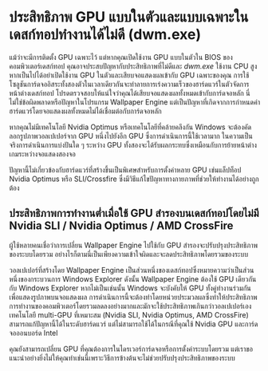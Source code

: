 # ประสิทธิภาพ GPU แบบในตัวและแบบเฉพาะในเดสก์ทอปทำงานได้ไม่ดี (dwm.exe)

แม้ว่าจะมีการติดตั้ง GPU เฉพาะไว้ แต่หากคุณเปิดใช้งาน GPU แบบในตัวใน BIOS ของคอมพิวเตอร์เดสก์ทอป คุณอาจประสบปัญหากับประสิทธิภาพที่ไม่ดีและ *dwm.exe* ใช้งาน CPU สูง หากเป็นไปได้อย่าเปิดใช้งาน GPU ในตัวและเสียบจอแสดงผลเข้ากับ GPU เฉพาะของคุณ การใช้โซลูชันการ์ดจออิสระทั้งสองตัวในเวลาเดียวกันจะทำลายการเร่งความเร็วของฮาร์ดแวร์ในตัวจัดการหน้าต่างเดสก์ทอป โปรดตรวจสอบให้แน่ใจว่าคุณได้เสียบจอแสดงผลทั้งหมดเข้ากับการ์ดจอหลัก นี่ไม่ใช่ข้อผิดพลาดหรือปัญหาในโปรแกรม Wallpaper Engine แต่เป็นปัญหาที่เกิดจากการกำหนดค่าฮาร์ดแวร์โดยจอแสดงผลทั้งหมดไม่ได้เชื่อมต่อกับการ์ดจอหลัก

หากคุณไม่มีเทคโนโลยี Nvidia Optimus หรือเทคโนโลยีที่คล้ายคลึงกัน Windows จะต้องคัดลอกรูปภาพวอลเปเปอร์จาก GPU หนึ่งไปยังอีก GPU ซึ่งการดำเนินการนี้ใช้เวลามาก ในความเป็นจริงการดำเนินการแบ่งปันใด ๆ ระหว่าง GPU ทั้งสองจะได้รับผลกระทบซึ่งเหมือนกับการย้ายหน้าต่างเกมระหว่างจอแสดงสองจอ

ปัญหานี้ไม่เกี่ยวข้องกับฮาร์ดแวร์ที่สร้างขึ้นเป็นพิเศษสำหรับการตั้งค่าหลาย GPU เช่นแล็ปท็อป Nvidia Optimus หรือ SLI/Crossfire ซึ่งมีวิธีแก้ไขปัญหาทางกายภาพที่ช่วยให้ทำงานได้อย่างถูกต้อง

## ประสิทธิภาพการทำงานต่ำเมื่อใช้ GPU สำรองบนเดสก์ทอปโดยไม่มี Nvidia SLI / Nvidia Optimus / AMD CrossFire

ผู้ใช้หลายคนเชื่อว่าการเปลี่ยน Wallpaper Engine ไปใช้กับ GPU สำรองจะปรับปรุงประสิทธิภาพของระบบโดยรวม อย่างไรก็ตามนี่เป็นเพียงความเข้าใจผิดและจะลดประสิทธิภาพโดยรวมของระบบ

วอลเปเปอร์ที่สร้างโดย Wallpaper Engine เป็นส่วนหนึ่งของเดสก์ทอปซึ่งหมายความว่าเป็นส่วนหนึ่งของกระบวนการ Windows Explorer ดังนั้น Wallpaper Engine ต้องใช้ GPU เดียวกันกับ Windows Explorer หากไม่เป็นเช่นนั้น Windows จะบังคับให้ GPU ทั้งคู่ทำงานร่วมกันเพื่อแสดงรูปภาพบนจอแสดงผล การดำเนินการนี้จะต้องทำโดยหน่วยประมวลผลซึ่งทำให้ประสิทธิภาพการทำงานของคอมพิวเตอร์โดยรวมลดลงอย่างมากและมักจะใช้ประสิทธิภาพเกินกว่าวอลเปเปอร์เอง เทคโนโลยี multi-GPU ที่เหมาะสม (Nvidia SLI, Nvidia Optimus, AMD CrossFire) สามารถแก้ปัญหานี้ได้ในระดับฮาร์ดแวร์ แต่ไม่สามารถใช้ได้ในกรณีที่คุณใช้ Nvidia GPU และการ์ดจอออนบอร์ด Intel

คุณยังสามารถเปลี่ยน GPU ที่คุณต้องการในไดรเวอร์การ์ดจอหรือการตั้งค่าระบบโดยรวม แต่เราขอแนะนำอย่างยิ่งไม่ให้คุณทำเช่นนี้เพราะวิธีการข้างต้นจะไม่ช่วยปรับปรุงประสิทธิภาพของระบบ